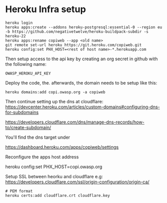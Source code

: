 # Heroku Infra setup

    heroku login
    heroku apps:create --addons heroku-postgresql:essential-0 --region eu -b https://github.com/negativetwelve/heroku-buildpack-subdir -s heroku-22
    heroku apps:rename copiweb --app <old name>
    git remote set-url heroku https://git.heroku.com/copiweb.git
    heroku config:set PHX_HOST=<rest of host name>-*.herokuapp.com

Then setup access to the api key  by creating an org secret in github with the following name:

    OWASP_HEROKU_API_KEY

Deploy the code, the. afterwards, the domain needs to be setup like this:

    heroku domains:add copi.owasp.org -a copiweb

Then continue setting up the dns at cloudflare: https://devcenter.heroku.com/articles/custom-domains#configuring-dns-for-subdomains

https://developers.cloudflare.com/dns/manage-dns-records/how-to/create-subdomain/

You'll find the dns target under

https://dashboard.heroku.com/apps/copiweb/settings

Reconfigure the apps host address

heroku config:set PHX_HOST=copi.owasp.org

Setup SSL between heorku and cloudflare e.g: https://developers.cloudflare.com/ssl/origin-configuration/origin-ca/

    # PEM format
    heroku certs:add cloudflare.crt cloudflare.key
